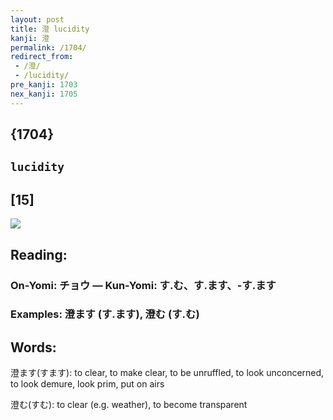 ```yaml
---
layout: post
title: 澄 lucidity
kanji: 澄
permalink: /1704/
redirect_from:
 - /澄/
 - /lucidity/
pre_kanji: 1703
nex_kanji: 1705
---
```


## {1704}

## `lucidity`

## [15]

<div class="stroke"><img src="E6BE84.png" /></div>

## Reading:

### On-Yomi: チョウ &mdash; Kun-Yomi: す.む、す.ます、-す.ます

### Examples: 澄ます (す.ます), 澄む (す.む)

## Words:

澄ます(すます): to clear, to make clear, to be unruffled, to look unconcerned, to look demure, look prim, put on airs

澄む(すむ): to clear (e.g. weather), to become transparent
